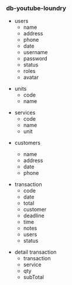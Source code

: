 ### db-youtube-loundry

- users
  - name
  - address
  - phone
  - date
  - username
  - password
  - status
  - roles
  - avatar

<!-- npx sequelize-cli model:generate --name User --attributes name:string,address:string,phone:string,date:date,username:string,password:string,status:string,avatar:string -->

- units
  - code
  - name

<!-- npx sequelize-cli model:generate --name Unit --attributes code:string,name:string-->

- services
  - code
  - name
  - unit

<!-- npx sequelize-cli model:generate --name Service --attributes code:string,name:string,unit:integer-->

- customers

  - name
  - address
  - date
  - phone

<!-- npx sequelize-cli model:generate --name Customer --attributes name:string,address:string,phone:string,date:date-->

- transaction
  - code
  - date
  - total
  - customer
  - deadline
  - time
  - notes
  - users
  - status

<!-- npx sequelize-cli model:generate --name Transaction --attributes code:string,date:date,total:integer,customer:integer,deadline:date,time:string,notes:string,users:integer,status:string-->

- detail transaction
  - transaction
  - service
  - qty
  - subTotal

<!-- npx sequelize-cli model:generate --name DetailTransaction --attributes transaction:integer,service:integer,qty:integer,subTotal:integer-->
